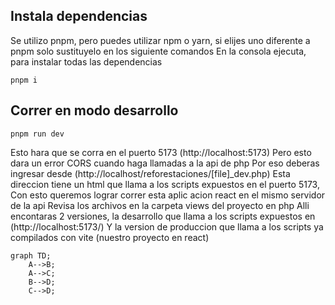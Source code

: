 ## Instala dependencias

Se utilizo pnpm, pero puedes utilizar npm o yarn, si elijes uno diferente a pnpm solo sustituyelo en los siguiente comandos
En la consola ejecuta, para instalar todas las dependencias

```
pnpm i
```

## Correr en modo desarrollo

```
pnpm run dev
```

Esto hara que se corra en el puerto 5173 (http://localhost:5173)
Pero esto dara un error CORS cuando haga llamadas a la api de php
Por eso deberas ingresar desde (http://localhost/reforestaciones/[file]\_dev.php)
Esta direccion tiene un html que llama a los scripts expuestos en el puerto 5173,
Con esto queremos lograr correr esta aplic acion react en el mismo servidor de la api
Revisa los archivos en la carpeta views del proyecto en php
Alli encontaras 2 versiones, la desarrollo que llama a los scripts expuestos en (http://localhost:5173/)
Y la version de produccion que llama a los scripts ya compilados con vite (nuestro proyecto en react)

```mermaid
graph TD;
    A-->B;
    A-->C;
    B-->D;
    C-->D;
```
